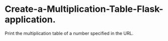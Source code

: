 # Create-a-Multiplication-Table-Flask-application.
Print the multiplication table of a number specified in the URL.

